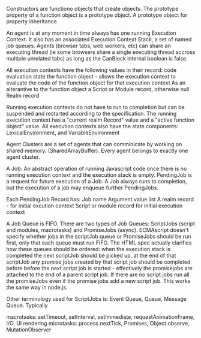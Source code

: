 Constructors are functiono objects that create objects. The prototype property of a function object is a prototype object. A prototype object for property inheritance.


An agent is at any moment in time always has one running Execution Context. It also has an associated Execution Context Stack, a set of named job queues. Agents (browser tabs, web workers, etc) can share an executing thread (ie some browsers share a single executing thread accross multiple unrelated tabs) as long as the CanBlock internal boolean is false. 

All execution contexts have the following values in their record:
  code evaluation state
  the function object - allows the execution context to evaluate the code of the function object for that execution context
  As an alterantive to the function object a Script or Module record, otherwise null
  Realm record

Running execution contexts do not have to run to completion but can be suspended and restarted according to the specification. 
The running execution context has a "current realm Record" value and a "active function object" value. All execution contexts also have the state components: LexicalEnvironment, and VariableEnvironment



Agent Clusters are a set of agents that can comminicate by working on shared memory. (SharedArrayBuffer). Every agent belongs to exactly one agent cluster.

A Job: An abstract operation of running Javascript code once there is no running execution context and the execution stack is empty.
PendingJob is a request for future execution of a Job. A Job always runs to completion, but the execution of a job may enqueue further PendingJobs.

Each PendingJob Record has:
  Job name
  Argument value list
  A realm record - for initial excution context
  Script or module record for initial execution context
  
A Job Queue is FIFO. There are two types of Job Queues: ScriptJobs (script and modules, macrotasks) and PromiseJobs (async). ECMAscript doesn't specify whether jobs in the scriptJob queue or PromiseJobs should be run first, only that each queue must run FIFO. The HTML spec actually clarifies how these queues should be ordered: when the execution stack is completed the next scriptJob should be picked up, at the end of that scriptJob any promise jobs created by that script job should be completed before before the next script job is started - effectively the promisejobs are attached to the end of a parent script job. If there are no script jobs run all the promiseJobs even if the promise jobs add a new script job. This works the same way in node.js.

Other terminology used for ScriptJobs is: Event Queue, Queue, Message Queue. Typically

macrotasks: setTimeout, setInterval, setImmediate, requestAnimationFrame, I/O, UI rendering
microtasks: process.nextTick, Promises, Object.observe, MutationObserver
